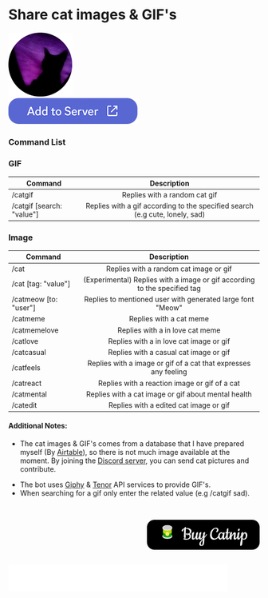 
# Share cat images & GIF's

<img src="./assets/cat_128.png" alt="logo"/>

</br>

<div>
  <a href="https://discord.com/api/oauth2/authorize?client_id=1052869011366477844&permissions=277025459200&scope=bot%20applications.commands" target="_blank" >
    <img  
      src="./assets/dcbtn.png" alt="button" />
  </a>
</div>

### Command List

### GIF

| Command | Description |
| ------------- |:-------------:|
| /catgif                     | Replies with a random cat gif |
| /catgif [search: "value"]   | Replies with a gif according to the specified search (e.g cute, lonely, sad) |

### Image

| Command | Description |
| ------------- |:-------------:|
| /cat                  | Replies with a random cat image or gif |
| /cat [tag: "value"]   | (Experimental) Replies with a image or gif according to the specified tag |
| /catmeow [to: "user"] | Replies to mentioned user with generated large font "Meow" |
| /catmeme              | Replies with a cat meme |
| /catmemelove          | Replies with a in love cat meme |
| /catlove              | Replies with a in love cat image or gif |
| /catcasual            | Replies with a casual cat image or gif |
| /catfeels             | Replies with a image or gif of a cat that expresses any feeling |
| /catreact             | Replies with a reaction image or gif of a cat |
| /catmental            | Replies with a cat image or gif about mental health |
| /catedit              | Replies with a edited cat image or gif |

#### Additional Notes:

+ The cat images & GIF's comes from a database that I have prepared myself (By [Airtable](https://www.airtable.com/)), so there is not much image available at the moment. By joining the [Discord server](https://discord.gg/8ZRmukDVsa), you can send cat pictures and contribute.

* The bot uses [Giphy](https://giphy.com/) & [Tenor](https://tenor.com/) API services to provide GIF's.
* When searching for a gif only enter the related value (e.g /catgif sad).

</br>

<a href="./assets/giphymark.png" target="_blank"><img align="right" src="./assets/buy.png" alt="Buy Me A Coffee" style="height: 60px !important;margin-bottom: 30px" ></a>
<a href="https://www.buymeacoffee.com/kaosc" target="_blank"><img align="left" src="./assets/giphymark.png" alt="Buy Me A Coffee" style="height: 54px !important;width: 440px;" ></a>


